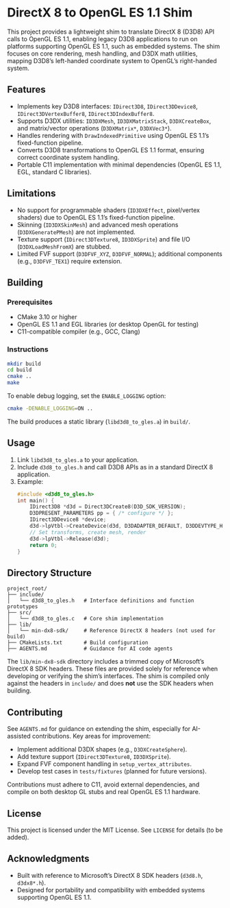 # DirectX 8 to OpenGL ES 1.1 Shim

This project provides a lightweight shim to translate DirectX 8 (D3D8) API calls to OpenGL ES 1.1, enabling legacy D3D8 applications to run on platforms supporting OpenGL ES 1.1, such as embedded systems. The shim focuses on core rendering, mesh handling, and D3DX math utilities, mapping D3D8’s left-handed coordinate system to OpenGL’s right-handed system.

## Features
- Implements key D3D8 interfaces: `IDirect3D8`, `IDirect3DDevice8`, `IDirect3DVertexBuffer8`, `IDirect3DIndexBuffer8`.
- Supports D3DX utilities: `ID3DXMesh`, `ID3DXMatrixStack`, `D3DXCreateBox`, and matrix/vector operations (`D3DXMatrix*`, `D3DXVec3*`).
- Handles rendering with `DrawIndexedPrimitive` using OpenGL ES 1.1’s fixed-function pipeline.
- Converts D3D8 transformations to OpenGL ES 1.1 format, ensuring correct coordinate system handling.
- Portable C11 implementation with minimal dependencies (OpenGL ES 1.1, EGL, standard C libraries).

## Limitations
- No support for programmable shaders (`ID3DXEffect`, pixel/vertex shaders) due to OpenGL ES 1.1’s fixed-function pipeline.
- Skinning (`ID3DXSkinMesh`) and advanced mesh operations (`D3DXGeneratePMesh`) are not implemented.
- Texture support (`IDirect3DTexture8`, `ID3DXSprite`) and file I/O (`D3DXLoadMeshFromX`) are stubbed.
- Limited FVF support (`D3DFVF_XYZ`, `D3DFVF_NORMAL`); additional components (e.g., `D3DFVF_TEX1`) require extension.

## Building
### Prerequisites
- CMake 3.10 or higher
- OpenGL ES 1.1 and EGL libraries (or desktop OpenGL for testing)
- C11-compatible compiler (e.g., GCC, Clang)

### Instructions
```bash
mkdir build
cd build
cmake ..
make
```

To enable debug logging, set the `ENABLE_LOGGING` option:
```bash
cmake -DENABLE_LOGGING=ON ..
```

The build produces a static library (`libd3d8_to_gles.a`) in `build/`.

## Usage
1. Link `libd3d8_to_gles.a` to your application.
2. Include `d3d8_to_gles.h` and call D3D8 APIs as in a standard DirectX 8 application.
3. Example:
   ```c
   #include <d3d8_to_gles.h>
   int main() {
       IDirect3D8 *d3d = Direct3DCreate8(D3D_SDK_VERSION);
       D3DPRESENT_PARAMETERS pp = { /* configure */ };
       IDirect3DDevice8 *device;
       d3d->lpVtbl->CreateDevice(d3d, D3DADAPTER_DEFAULT, D3DDEVTYPE_HAL, NULL, 0, &pp, &device);
       // Set transforms, create mesh, render
       d3d->lpVtbl->Release(d3d);
       return 0;
   }
   ```

## Directory Structure
```
project_root/
├── include/
│   └── d3d8_to_gles.h   # Interface definitions and function prototypes
├── src/
│   └── d3d8_to_gles.c   # Core shim implementation
├── lib/
│   └── min-dx8-sdk/     # Reference DirectX 8 headers (not used for build)
├── CMakeLists.txt       # Build configuration
├── AGENTS.md            # Guidance for AI code agents
```

The `lib/min-dx8-sdk` directory includes a trimmed copy of Microsoft’s
DirectX 8 SDK headers. These files are provided solely for reference when
developing or verifying the shim’s interfaces. The shim is compiled only
against the headers in `include/` and does **not** use the SDK headers when
building.

## Contributing
See `AGENTS.md` for guidance on extending the shim, especially for AI-assisted contributions. Key areas for improvement:
- Implement additional D3DX shapes (e.g., `D3DXCreateSphere`).
- Add texture support (`IDirect3DTexture8`, `ID3DXSprite`).
- Expand FVF component handling in `setup_vertex_attributes`.
- Develop test cases in `tests/fixtures` (planned for future versions).

Contributions must adhere to C11, avoid external dependencies, and compile on both desktop GL stubs and real OpenGL ES 1.1 hardware.

## License
This project is licensed under the MIT License. See `LICENSE` for details (to be added).

## Acknowledgments
- Built with reference to Microsoft’s DirectX 8 SDK headers (`d3d8.h`, `d3dx8*.h`).
- Designed for portability and compatibility with embedded systems supporting OpenGL ES 1.1.